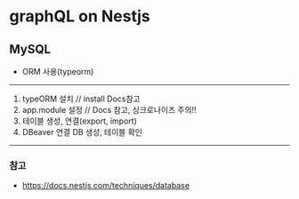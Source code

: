 # **graphQL on Nestjs**

## **MySQL**

- ORM 사용(typeorm)

---

1. typeORM 설치 // install Docs참고
2. app.module 설정 // Docs 참고, 싱크로나이즈 주의!!
3. 테이블 생성, 연결(export, import)
4. DBeaver 연결 DB 생성, 테이블 확인

---

### **참고**

- https://docs.nestjs.com/techniques/database
